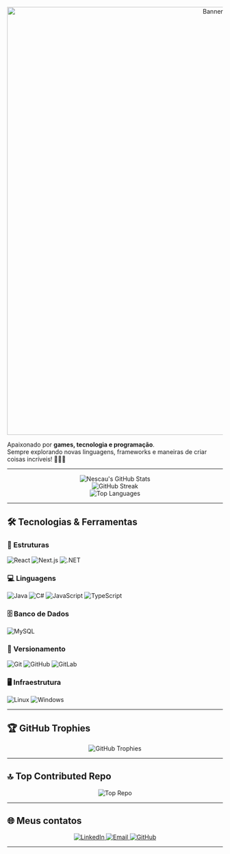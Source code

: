 <!-- 🎮 Nescau's GitHub Profile - Banner animado -->
<p align="center">
  <img src="https://i.pinimg.com/originals/f9/b8/8d/f9b88deeae101d6a8572063bb63c286e.gif" alt="Banner Nescau" width="1000"/>
</p>

Apaixonado por **games, tecnologia e programação**.  
Sempre explorando novas linguagens, frameworks e maneiras de criar coisas incríveis! 👨‍💻🚀

---

<!-- GitHub Stats centralizados -->
<p align="center">
  <img src="https://github-readme-stats.vercel.app/api?username=JChagasS&show_icons=true&theme=github_dark&include_all_commits=true&count_private=true" alt="Nescau's GitHub Stats"/><br/>
  <img src="https://nirzak-streak-stats.vercel.app/?user=JChagasS&theme=github_dark" alt="GitHub Streak"/><br/>
  <img src="https://github-readme-stats.vercel.app/api/top-langs/?username=JChagasS&layout=compact&theme=github_dark" alt="Top Languages"/>
</p>

---

## 🛠 Tecnologias & Ferramentas

### 🚀 Estruturas
![React](https://img.shields.io/badge/React-20232A?style=for-the-badge&logo=react&logoColor=61DAFB)
![Next.js](https://img.shields.io/badge/Next.js-000000?style=for-the-badge&logo=nextdotjs&logoColor=white)
![.NET](https://img.shields.io/badge/.NET-512BD4?style=for-the-badge&logo=dotnet&logoColor=white)

### 💻 Linguagens
![Java](https://img.shields.io/badge/Java-ED8B00?style=for-the-badge&logo=openjdk&logoColor=white)
![C#](https://img.shields.io/badge/C%23-239120?style=for-the-badge&logo=c-sharp&logoColor=white)
![JavaScript](https://img.shields.io/badge/JavaScript-F7DF1E?style=for-the-badge&logo=javascript&logoColor=black)
![TypeScript](https://img.shields.io/badge/TypeScript-007ACC?style=for-the-badge&logo=typescript&logoColor=white)

### 🗄 Banco de Dados
![MySQL](https://img.shields.io/badge/MySQL-005C84?style=for-the-badge&logo=mysql&logoColor=white)

### 🔧 Versionamento
![Git](https://img.shields.io/badge/GIT-E44C30?style=for-the-badge&logo=git&logoColor=white)
![GitHub](https://img.shields.io/badge/GitHub-181717?style=for-the-badge&logo=github&logoColor=white)
![GitLab](https://img.shields.io/badge/GitLab-FCA121?style=for-the-badge&logo=gitlab&logoColor=white)

### 🖥 Infraestrutura
![Linux](https://img.shields.io/badge/Linux-FCC624?style=for-the-badge&logo=linux&logoColor=black)
![Windows](https://img.shields.io/badge/Windows-0078D6?style=for-the-badge&logo=windows&logoColor=white)

---

## 🏆 GitHub Trophies
<p align="center">
  <img src="https://github-profile-trophy.vercel.app/?username=JChagasS&theme=radical&no-frame=false&no-bg=false&margin-w=4" alt="GitHub Trophies"/>
</p>

---

## 🔝 Top Contributed Repo
<p align="center">
  <img src="https://github-contributor-stats.vercel.app/api?username=JChagasS&limit=5&theme=github_dark&combine_all_yearly_contributions=true" alt="Top Repo"/>
</p>

---

## 🌐 Meus contatos
<p align="center">
  <a href="https://www.linkedin.com/in/seu-linkedin/">
    <img src="https://img.shields.io/badge/LinkedIn-blue?style=for-the-badge&logo=linkedin&logoColor=white" alt="LinkedIn"/>
  </a>
  
  <a href="mailto:jessicachagasjf1@gmail.com">
    <img src="https://img.shields.io/badge/Email-D14836?style=for-the-badge&logo=gmail&logoColor=white" alt="Email"/>
  </a>
  
  <a href="https://github.com/JChagasS">
    <img src="https://img.shields.io/badge/GitHub-black?style=for-the-badge&logo=github&logoColor=white" alt="GitHub"/>
  </a>
</p>


---



<!-- Proudly created with GPRM ( https://gprm.itsvg.in ) -->
